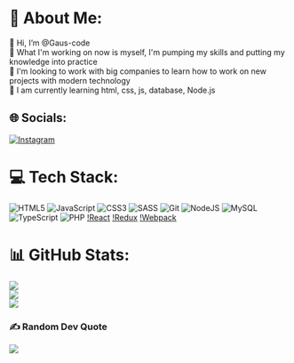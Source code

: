 # 💫 About Me:
👋 Hi, I’m @Gaus-code<br>
🔭 What I'm working on now is myself, I'm pumping my skills and putting my knowledge into practice<br>
👯 I'm looking to work with big companies to learn how to work on new projects with modern technology<br>
🌱 I am currently learning html, css, js, database, Node.js


## 🌐 Socials:
[![Instagram](https://img.shields.io/badge/Instagram-%23E4405F.svg?logo=Instagram&logoColor=white)](https://instagram.com/_r.r.r.r._) 

# 💻 Tech Stack:
![HTML5](https://img.shields.io/badge/html5-%23E34F26.svg?style=for-the-badge&logo=html5&logoColor=white) ![JavaScript](https://img.shields.io/badge/javascript-%23323330.svg?style=for-the-badge&logo=javascript&logoColor=%23F7DF1E) ![CSS3](https://img.shields.io/badge/css3-%231572B6.svg?style=for-the-badge&logo=css3&logoColor=white) ![SASS](https://img.shields.io/badge/SASS-hotpink.svg?style=for-the-badge&logo=SASS&logoColor=white) ![Git](https://img.shields.io/badge/git-%23F05033.svg?style=for-the-badge&logo=git&logoColor=white) ![NodeJS](https://img.shields.io/badge/node.js-6DA55F?style=for-the-badge&logo=node.js&logoColor=white) ![MySQL](https://img.shields.io/badge/mysql-%2300f.svg?style=for-the-badge&logo=mysql&logoColor=white) ![TypeScript](https://img.shields.io/badge/TypeScript-007ACC?style=for-the-badge&logo=typescript&logoColor=white) ![PHP](https://img.shields.io/badge/PHP-777BB4?style=for-the-badge&logo=php&logoColor=white) [!React](https://img.shields.io/badge/React-20232A?style=for-the-badge&logo=react&logoColor=61DAFB) [!Redux](https://img.shields.io/badge/Redux-593D88?style=for-the-badge&logo=redux&logoColor=white) [!Webpack](https://img.shields.io/badge/Webpack-8DD6F9?style=for-the-badge&logo=Webpack&logoColor=white)

# 📊 GitHub Stats:
![](https://github-readme-stats.vercel.app/api?username=Gaus-code&theme=highcontrast&hide_border=false&include_all_commits=true&count_private=true)<br/>
![](https://github-readme-streak-stats.herokuapp.com/?user=Gaus-code&theme=highcontrast&hide_border=false)<br/>
![](https://github-readme-stats.vercel.app/api/top-langs/?username=Gaus-code&theme=highcontrast&hide_border=false&include_all_commits=true&count_private=true&layout=compact)

### ✍️ Random Dev Quote
![](https://quotes-github-readme.vercel.app/api?type=horizontal&theme=tokyonight)

